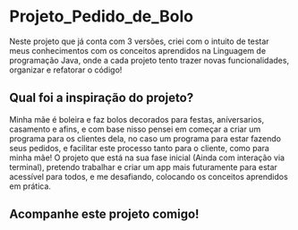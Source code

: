 # Projeto_Pedido_de_Bolo
Neste projeto que já conta com 3 versões, criei com o intuito de testar meus conhecimentos com os conceitos aprendidos na Linguagem de programação Java, onde a cada projeto tento trazer novas funcionalidades, organizar e refatorar o código!

## Qual foi a inspiração do projeto?
 Minha mãe é boleira e faz bolos decorados para festas, aníversarios, casamento e afins, e com base nisso pensei em começar a criar um programa para os clientes dela, no caso um programa para estar fazendo seus pedidos, e facilitar este processo tanto para o cliente, como para minha mãe! O projeto que está na sua fase inicial (Ainda com interação via terminal), pretendo trabalhar e criar um app mais futuramente para estar acessível para todos, e me desafiando, colocando os conceitos aprendidos em prática.

## Acompanhe este projeto comigo!

